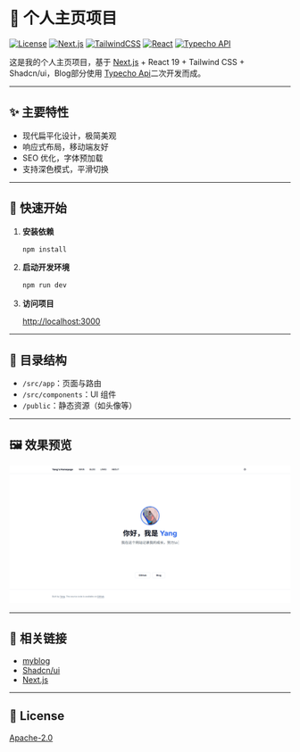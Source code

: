 # 🚀 个人主页项目

[![License](https://img.shields.io/github/license/hkyang233/homepage?style=flat-square)](LICENSE)
[![Next.js](https://img.shields.io/badge/Next.js-19-blue?logo=next.js&logoColor=white&style=flat-square)](https://nextjs.org/)
[![TailwindCSS](https://img.shields.io/badge/Tailwind_CSS-3.x-38bdf8?logo=tailwindcss&logoColor=white&style=flat-square)](https://tailwindcss.com/)
[![React](https://img.shields.io/badge/React-19-61dafb?logo=react&logoColor=white&style=flat-square)](https://react.dev/)
[![Typecho API](https://img.shields.io/badge/Typecho-API-orange?style=flat-square)](https://typecho.org/)

这是我的个人主页项目，基于 [Next.js](https://nextjs.org/) + React 19 + Tailwind CSS + Shadcn/ui，Blog部分使用 [Typecho Api]()二次开发而成。

---

## ✨ 主要特性

- 现代扁平化设计，极简美观
- 响应式布局，移动端友好
- SEO 优化，字体预加载
- 支持深色模式，平滑切换

---

## 🚀 快速开始

1. **安装依赖**

   ```bash
   npm install
   ```

2. **启动开发环境**

   ```bash
   npm run dev
   ```

3. **访问项目**

   [http://localhost:3000](http://localhost:3000)

---

## 📝 目录结构

- `/src/app`：页面与路由
- `/src/components`：UI 组件
- `/public`：静态资源（如头像等）

---

## 🖼️ 效果预览

![screenshot](public/screenshot.png)

---

## 📖 相关链接

- [myblog](https://hkyang233.com)
- [Shadcn/ui](https://ui.shadcn.com/)
- [Next.js](https://nextjs.org/)

---

## 📄 License

[Apache-2.0](LICENSE)
